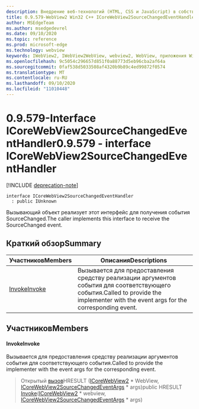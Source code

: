 ```yaml
---
description: Внедрение веб-технологий (HTML, CSS и JavaScript) в собственные приложения с помощью элемента управления Microsoft Edge WebView2
title: 0.9.579-WebView2 Win32 C++ ICoreWebView2SourceChangedEventHandler
author: MSEdgeTeam
ms.author: msedgedevrel
ms.date: 09/10/2020
ms.topic: reference
ms.prod: microsoft-edge
ms.technology: webview
keywords: IWebView2, IWebView2WebView, webview2, WebView, приложения Win32, Win32, EDGE, ICoreWebView2, ICoreWebView2Controller, управление браузером, EDGE HTML, ICoreWebView2SourceChangedEventHandler
ms.openlocfilehash: 9c5054c296657d851f0a88773d5eb96cba2af64a
ms.sourcegitcommit: 0faf538d5033508af4320b9b89c4ed99872f0574
ms.translationtype: MT
ms.contentlocale: ru-RU
ms.lasthandoff: 09/10/2020
ms.locfileid: "11010448"
---
```

# <span data-ttu-id="a40fc-104">0.9.579-Interface ICoreWebView2SourceChangedEventHandler</span><span class="sxs-lookup"><span data-stu-id="a40fc-104">0.9.579 - interface ICoreWebView2SourceChangedEventHandler</span></span> 

[!INCLUDE [deprecation-note](../../includes/deprecation-note.md)]

```
interface ICoreWebView2SourceChangedEventHandler
  : public IUnknown
```

<span data-ttu-id="a40fc-105">Вызывающий объект реализует этот интерфейс для получения события SourceChanged.</span><span class="sxs-lookup"><span data-stu-id="a40fc-105">The caller implements this interface to receive the SourceChanged event.</span></span>

## <span data-ttu-id="a40fc-106">Краткий обзор</span><span class="sxs-lookup"><span data-stu-id="a40fc-106">Summary</span></span>

 <span data-ttu-id="a40fc-107">Участников</span><span class="sxs-lookup"><span data-stu-id="a40fc-107">Members</span></span>                        | <span data-ttu-id="a40fc-108">Описания</span><span class="sxs-lookup"><span data-stu-id="a40fc-108">Descriptions</span></span>
--------------------------------|---------------------------------------------
[<span data-ttu-id="a40fc-109">Invoke</span><span class="sxs-lookup"><span data-stu-id="a40fc-109">Invoke</span></span>](#invoke) | <span data-ttu-id="a40fc-110">Вызывается для предоставления средству реализации аргументов события для соответствующего события.</span><span class="sxs-lookup"><span data-stu-id="a40fc-110">Called to provide the implementer with the event args for the corresponding event.</span></span>

## <span data-ttu-id="a40fc-111">Участников</span><span class="sxs-lookup"><span data-stu-id="a40fc-111">Members</span></span>

#### <span data-ttu-id="a40fc-112">Invoke</span><span class="sxs-lookup"><span data-stu-id="a40fc-112">Invoke</span></span> 

<span data-ttu-id="a40fc-113">Вызывается для предоставления средству реализации аргументов события для соответствующего события.</span><span class="sxs-lookup"><span data-stu-id="a40fc-113">Called to provide the implementer with the event args for the corresponding event.</span></span>

> <span data-ttu-id="a40fc-114">Открытый [вызов](#invoke)HRESULT ([ICoreWebView2](icorewebview2.md) \* WebView, [ICoreWebView2SourceChangedEventArgs](icorewebview2sourcechangedeventargs.md) \* args)</span><span class="sxs-lookup"><span data-stu-id="a40fc-114">public HRESULT [Invoke](#invoke)([ICoreWebView2](icorewebview2.md) \* webview, [ICoreWebView2SourceChangedEventArgs](icorewebview2sourcechangedeventargs.md) \* args)</span></span>

